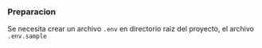 ### Preparacion

Se necesita crear un archivo ```.env``` en directorio raiz del proyecto, el archivo ```.env.sample```